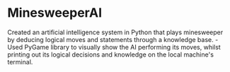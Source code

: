 # MinesweeperAI
Created an artificial intelligence system in Python that plays minesweeper by deducing logical moves and statements through a knowledge base. -Used PyGame library to visually show the AI performing its moves, whilst printing out its logical decisions and knowledge on the local machine's terminal.
